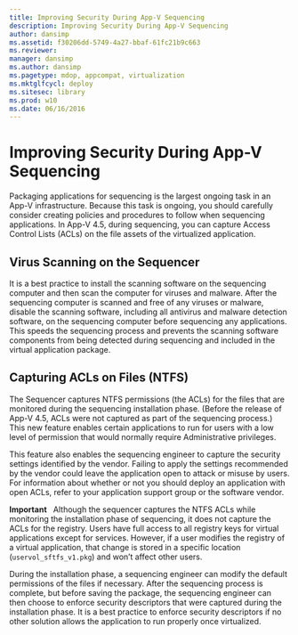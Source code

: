 ```yaml
---
title: Improving Security During App-V Sequencing
description: Improving Security During App-V Sequencing
author: dansimp
ms.assetid: f30206dd-5749-4a27-bbaf-61fc21b9c663
ms.reviewer: 
manager: dansimp
ms.author: dansimp
ms.pagetype: mdop, appcompat, virtualization
ms.mktglfcycl: deploy
ms.sitesec: library
ms.prod: w10
ms.date: 06/16/2016
---
```



# Improving Security During App-V Sequencing


Packaging applications for sequencing is the largest ongoing task in an App-V infrastructure. Because this task is ongoing, you should carefully consider creating policies and procedures to follow when sequencing applications. In App-V 4.5, during sequencing, you can capture Access Control Lists (ACLs) on the file assets of the virtualized application.

## Virus Scanning on the Sequencer


It is a best practice to install the scanning software on the sequencing computer and then scan the computer for viruses and malware. After the sequencing computer is scanned and free of any viruses or malware, disable the scanning software, including all antivirus and malware detection software, on the sequencing computer before sequencing any applications. This speeds the sequencing process and prevents the scanning software components from being detected during sequencing and included in the virtual application package.

## Capturing ACLs on Files (NTFS)


The Sequencer captures NTFS permissions (the ACLs) for the files that are monitored during the sequencing installation phase. (Before the release of App-V 4.5, ACLs were not captured as part of the sequencing process.) This new feature enables certain applications to run for users with a low level of permission that would normally require Administrative privileges.

This feature also enables the sequencing engineer to capture the security settings identified by the vendor. Failing to apply the settings recommended by the vendor could leave the application open to attack or misuse by users. For information about whether or not you should deploy an application with open ACLs, refer to your application support group or the software vendor.

**Important**  
Although the sequencer captures the NTFS ACLs while monitoring the installation phase of sequencing, it does not capture the ACLs for the registry. Users have full access to all registry keys for virtual applications except for services. However, if a user modifies the registry of a virtual application, that change is stored in a specific location (`uservol_sftfs_v1.pkg`) and won’t affect other users.

 

During the installation phase, a sequencing engineer can modify the default permissions of the files if necessary. After the sequencing process is complete, but before saving the package, the sequencing engineer can then choose to enforce security descriptors that were captured during the installation phase. It is a best practice to enforce security descriptors if no other solution allows the application to run properly once virtualized.

 

 





